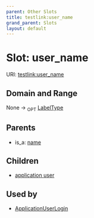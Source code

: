 ```yaml
---
parent: Other Slots
title: testlink:user_name
grand_parent: Slots
layout: default
---
```


# Slot: user_name




URI: [testlink:user_name](https://w3id.org/testlink/vocab/user_name)

## Domain and Range

None ->  <sub>OPT</sub> [LabelType](types/LabelType.md)

## Parents

 *  is_a: [name](name.md)

## Children

 *  [application user](application_user.md)

## Used by

 * [ApplicationUserLogin](ApplicationUserLogin.md)
